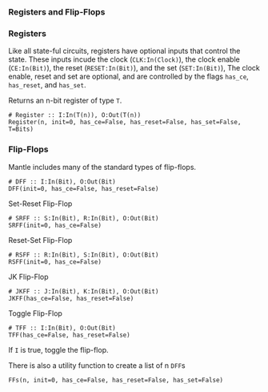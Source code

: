 ### Registers and Flip-Flops

### Registers

Like all state-ful circuits,
registers have optional inputs that control the state.
These inputs incude the clock (`CLK:In(Clock)`),
the clock enable (`CE:In(Bit)`),
the reset (`RESET:In(Bit)`),
and
the set (`SET:In(Bit)`),
The clock enable, reset and set are optional,
and are controlled by the flags
`has_ce`, `has_reset`, and `has_set`.

Returns an n-bit register of type `T`.
```
# Register :: I:In(T(n)), O:Out(T(n))
Register(n, init=0, has_ce=False, has_reset=False, has_set=False, T=Bits)
```

### Flip-Flops

Mantle includes many of the standard types of flip-flops.

```
# DFF :: I:In(Bit), O:Out(Bit)
DFF(init=0, has_ce=False, has_reset=False)
```

Set-Reset Flip-Flop
```
# SRFF :: S:In(Bit), R:In(Bit), O:Out(Bit)
SRFF(init=0, has_ce=False)
```

Reset-Set Flip-Flop
```
# RSFF :: R:In(Bit), S:In(Bit), O:Out(Bit)
RSFF(init=0, has_ce=False)
```

JK Flip-Flop
```
# JKFF :: J:In(Bit), K:In(Bit), O:Out(Bit)
JKFF(has_ce=False, has_reset=False)
```

Toggle Flip-Flop
```
# TFF :: I:In(Bit), O:Out(Bit)
TFF(has_ce=False, has_reset=False)
```
If `I` is true, toggle the flip-flop.


There is also a utility function to create a list of n `DFF`s

```
FFs(n, init=0, has_ce=False, has_reset=False, has_set=False)
```



